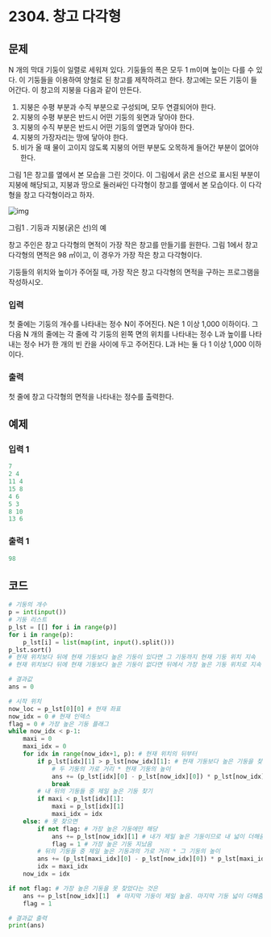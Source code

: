 # 2304. 창고 다각형



## 문제

N 개의 막대 기둥이 일렬로 세워져 있다. 기둥들의 폭은 모두 1 m이며 높이는 다를 수 있다. 이 기둥들을 이용하여 양철로 된 창고를 제작하려고 한다. 창고에는 모든 기둥이 들어간다. 이 창고의 지붕을 다음과 같이 만든다.

1. 지붕은 수평 부분과 수직 부분으로 구성되며, 모두 연결되어야 한다.
2. 지붕의 수평 부분은 반드시 어떤 기둥의 윗면과 닿아야 한다.
3. 지붕의 수직 부분은 반드시 어떤 기둥의 옆면과 닿아야 한다.
4. 지붕의 가장자리는 땅에 닿아야 한다.
5. 비가 올 때 물이 고이지 않도록 지붕의 어떤 부분도 오목하게 들어간 부분이 없어야 한다.

그림 1은 창고를 옆에서 본 모습을 그린 것이다. 이 그림에서 굵은 선으로 표시된 부분이 지붕에 해당되고, 지붕과 땅으로 둘러싸인 다각형이 창고를 옆에서 본 모습이다. 이 다각형을 창고 다각형이라고 하자.

![img](https://www.acmicpc.net/JudgeOnline/upload/201011/cd.png)

그림1 . 기둥과 지붕(굵은 선)의 예

창고 주인은 창고 다각형의 면적이 가장 작은 창고를 만들기를 원한다. 그림 1에서 창고 다각형의 면적은 98 ㎡이고, 이 경우가 가장 작은 창고 다각형이다.

기둥들의 위치와 높이가 주어질 때, 가장 작은 창고 다각형의 면적을 구하는 프로그램을 작성하시오.



### 입력

첫 줄에는 기둥의 개수를 나타내는 정수 N이 주어진다. N은 1 이상 1,000 이하이다. 그 다음 N 개의 줄에는 각 줄에 각 기둥의 왼쪽 면의 위치를 나타내는 정수 L과 높이를 나타내는 정수 H가 한 개의 빈 칸을 사이에 두고 주어진다. L과 H는 둘 다 1 이상 1,000 이하이다.

### 출력

첫 줄에 창고 다각형의 면적을 나타내는 정수를 출력한다.



## 예제

### 입력 1

```python
7
2 4
11 4
15 8
4 6
5 3
8 10
13 6
```

### 출력 1

```python
98
```





## 코드

```python
# 기둥의 개수
p = int(input())
# 기둥 리스트
p_lst = [[] for i in range(p)]
for i in range(p):
    p_lst[i] = list(map(int, input().split()))
p_lst.sort()
# 현재 위치보다 뒤에 현재 기둥보다 높은 기둥이 있다면 그 기둥까지 현재 기둥 위치 지속
# 현재 위치보다 뒤에 현재 기둥보다 높은 기둥이 없다면 뒤에서 가장 높은 기둥 위치로 지속

# 결과값
ans = 0

# 시작 위치
now_loc = p_lst[0][0] # 현재 좌표
now_idx = 0 # 현재 인덱스
flag = 0 # 가장 높은 기둥 플래그
while now_idx < p-1:
    maxi = 0
    maxi_idx = 0
    for idx in range(now_idx+1, p): # 현재 위치의 뒤부터
        if p_lst[idx][1] > p_lst[now_idx][1]: # 현재 기둥보다 높은 기둥을 찾으면
            # 두 기둥의 가로 거리 * 현재 기둥의 높이
            ans += (p_lst[idx][0] - p_lst[now_idx][0]) * p_lst[now_idx][1]
            break
        # 내 뒤의 기둥들 중 제일 높은 기둥 찾기
        if maxi < p_lst[idx][1]:
            maxi = p_lst[idx][1]
            maxi_idx = idx
    else: # 못 찾으면
        if not flag: # 가장 높은 기둥에만 해당
            ans += p_lst[now_idx][1] # 내가 제일 높은 기둥이므로 내 넓이 더해줌
            flag = 1 # 가장 높은 기둥 지났음
        # 뒤의 기둥들 중 제일 높은 기둥과의 가로 거리 * 그 기둥의 높이
        ans += (p_lst[maxi_idx][0] - p_lst[now_idx][0]) * p_lst[maxi_idx][1]
        idx = maxi_idx
    now_idx = idx

if not flag: # 가장 높은 기둥을 못 찾았다는 것은
    ans += p_lst[now_idx][1]  # 마지막 기둥이 제일 높음. 마지막 기둥 넓이 더해줌
    flag = 1

# 결과값 출력
print(ans)
```
